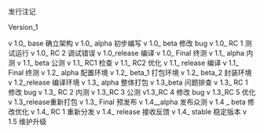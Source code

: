 发行注记

Version_1

v 1.0_ base   确立架构
v 1.0_ alpha  初步编写
v 1.0_ beta   修改 bug
v 1.0_ RC 1   测试运行
v 1.0_ RC 2   调试错误
v 1.0_release  编译
v 1.0_ Final    终测
v 1.1_ alpha   内测
v 1.1_ beta   公测
v 1.1_ RC1   检查
v 1.1_ RC2  优化
v 1.1_ release  编译
v 1.1_ Final   终测
v 1.2_ alpha 配置环境
v 1.2_ beta_1 打包环境
v 1.2_ beta_2 封装环境
v 1.2_release 编译环境 
v 1.3_ alpha  整体打包 
v 1.3_beta   问题排查 
v 1.3_ RC 1   修改 bug
v 1.3_ RC 2    内测 
v 1.3_RC 3    公测 
v1.3_RC 4   修改 bug
v 1.3_RC 5    优化 
v 1.3_release重新打包 
v 1.3_ Final   预发布 
v 1.4__alpha  发布众测 
v 1.4 _ beta  修改优化 
v 1.4_ RC 1   重新分发 
v 1.4_ release 接收反馈 
v 1.4_ stable 稳定版本 
v 1.5          维护升级

